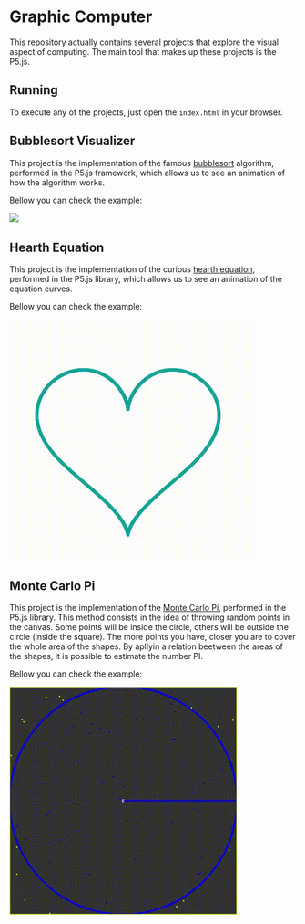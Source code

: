 # Graphic Computer
This repository actually contains several projects that explore the visual aspect of computing. The main tool that makes up these projects is the P5.js.

## Running
To execute any of the projects, just open the `index.html` in your browser.

## Bubblesort Visualizer
This project is the implementation of the famous [bubblesort](https://pt.wikipedia.org/wiki/Bubble_sort) algorithm, performed in the P5.js framework, which allows us to see an animation of how the algorithm works.

Bellow you can check the example:

![](/BubbleSort/bubbleSort.gif)

## Hearth Equation
This project is the implementation of the curious [hearth equation](https://mathworld.wolfram.com/HeartCurve.html), performed in the P5.js library, which allows us to see an animation of the equation curves.

Bellow you can check the example:


![](/HeartEquation/heart.gif)

## Monte Carlo Pi
This project is the implementation of the [Monte Carlo Pi](https://en.wikipedia.org/wiki/Monte_Carlo_method), performed in the P5.js library. This method consists in the idea of throwing random points in the canvas. Some points will be inside the circle, others will be outside the circle (inside the square). The more points you have, closer you are to cover the whole area of the shapes. By apllyin a relation beetween the areas of the shapes, it is possible to estimate the number PI.

Bellow you can check the example:


![](/MonteCarloPI/MonteCarloPi.gif)


